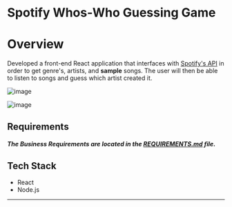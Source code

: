 Spotify Whos-Who Guessing Game
===============================
# Overview

Developed a front-end React application that interfaces with [Spotify's API](https://developer.spotify.com/) in order to get genre's, artists, and **sample** songs. The user will then be able to listen to songs and guess which artist created it.

![image](https://user-images.githubusercontent.com/101418016/233693537-a846d620-ec1b-4b0d-873c-dc6fdd0d3623.png)

![image](https://user-images.githubusercontent.com/101418016/233693687-783a3c53-dfe5-45ca-ba2a-910572d47dcc.png)



## Requirements

##### The *Business Requirements* are located in the [REQUIREMENTS.md](REQUIREMENTS.md) file.

## Tech Stack
* React
* Node.js


---
